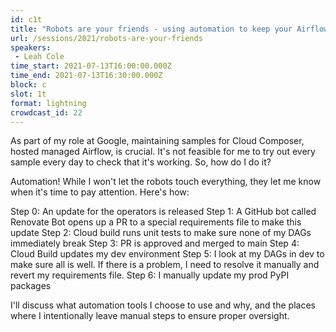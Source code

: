 ```yaml
---
id: c1t
title: "Robots are your friends - using automation to keep your Airflow operators up to date"
url: /sessions/2021/robots-are-your-friends
speakers:
 - Leah Cole
time_start: 2021-07-13T16:00:00.000Z
time_end: 2021-07-13T16:30:00.000Z
block: c
slot: 1t
format: lightning
crowdcast_id: 22
---
```


As part of my role at Google, maintaining samples for Cloud Composer, hosted managed Airflow, is crucial. It's not feasible for me to try out every sample every day to check that it's working. So, how do I do it?

 Automation! While I won't let the robots touch everything, they let me know when it's time to pay attention. Here's how:

 Step 0: An update for the operators is released
 Step 1: A GitHub bot called Renovate Bot opens up a PR to a special requirements file to make this update
 Step 2: Cloud build runs unit tests to make sure none of my DAGs immediately break
 Step 3: PR is approved and merged to main
 Step 4: Cloud Build updates my dev environment
 Step 5: I look at my DAGs in dev to make sure all is well. If there is a problem, I need to resolve it manually and revert my requirements file.
 Step 6: I manually update my prod PyPI packages

 I'll discuss what automation tools I choose to use and why, and the places where I intentionally leave manual steps to ensure proper oversight.

